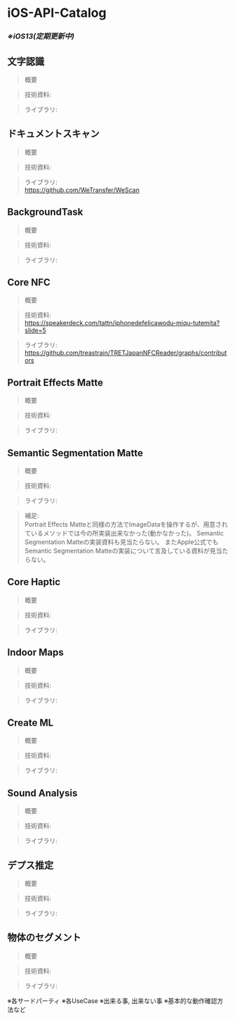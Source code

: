 # iOS-API-Catalog

### _※iOS13(定期更新中)_

## 文字認識

> 概要 

> 技術資料:  

> ライブラリ:  

## ドキュメントスキャン

> 概要 

> 技術資料:  

> ライブラリ:  
> https://github.com/WeTransfer/WeScan

## BackgroundTask

> 概要 

> 技術資料:  

> ライブラリ:  

## Core NFC

> 概要 

> 技術資料:  
> https://speakerdeck.com/tattn/iphonedefelicawodu-miqu-tutemita?slide=5

> ライブラリ:  
> https://github.com/treastrain/TRETJapanNFCReader/graphs/contributors

## Portrait Effects Matte

> 概要 

> 技術資料:  

> ライブラリ:  

## Semantic Segmentation Matte

> 概要 

> 技術資料:  

> ライブラリ:  

> 補足:  
Portrait Effects Matteと同様の方法でImageDataを操作するが、用意されているメソッドでは今の所実装出来なかった(動かなかった)。 
Semantic Segmentation Matteの実装資料も見当たらない。 
またApple公式でもSemantic Segmentation Matteの実装について言及している資料が見当たらない。

## Core Haptic

> 概要 

> 技術資料:  

> ライブラリ:  

## Indoor Maps

> 概要 

> 技術資料:  

> ライブラリ:  

## Create ML

> 概要 

> 技術資料:  

> ライブラリ:  

## Sound Analysis

> 概要 

> 技術資料:  

> ライブラリ:  

## デプス推定

> 概要 

> 技術資料:  

> ライブラリ:  

## 物体のセグメント

> 概要 

> 技術資料:  

> ライブラリ:  

※各サードパーティ 
※各UseCase
※出来る事, 出来ない事
※基本的な動作確認方法など
